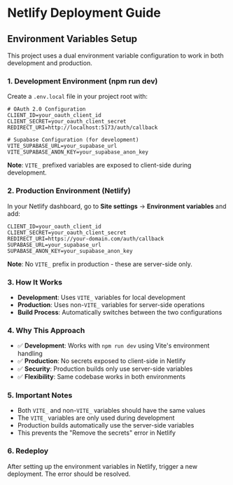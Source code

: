 # Netlify Deployment Guide

## Environment Variables Setup

This project uses a dual environment variable configuration to work in both development and production.

### 1. Development Environment (npm run dev)

Create a `.env.local` file in your project root with:

```env
# OAuth 2.0 Configuration
CLIENT_ID=your_oauth_client_id
CLIENT_SECRET=your_oauth_client_secret
REDIRECT_URI=http://localhost:5173/auth/callback

# Supabase Configuration (for development)
VITE_SUPABASE_URL=your_supabase_url
VITE_SUPABASE_ANON_KEY=your_supabase_anon_key
```

**Note**: `VITE_` prefixed variables are exposed to client-side during development.

### 2. Production Environment (Netlify)

In your Netlify dashboard, go to **Site settings** → **Environment variables** and add:

```env
CLIENT_ID=your_oauth_client_id
CLIENT_SECRET=your_oauth_client_secret
REDIRECT_URI=https://your-domain.com/auth/callback
SUPABASE_URL=your_supabase_url
SUPABASE_ANON_KEY=your_supabase_anon_key
```

**Note**: No `VITE_` prefix in production - these are server-side only.

### 3. How It Works

- **Development**: Uses `VITE_` variables for local development
- **Production**: Uses non-`VITE_` variables for server-side operations
- **Build Process**: Automatically switches between the two configurations

### 4. Why This Approach

- ✅ **Development**: Works with `npm run dev` using Vite's environment handling
- ✅ **Production**: No secrets exposed to client-side in Netlify
- ✅ **Security**: Production builds only use server-side variables
- ✅ **Flexibility**: Same codebase works in both environments

### 5. Important Notes

- Both `VITE_` and non-`VITE_` variables should have the same values
- The `VITE_` variables are only used during development
- Production builds automatically use the server-side variables
- This prevents the "Remove the secrets" error in Netlify

### 6. Redeploy

After setting up the environment variables in Netlify, trigger a new deployment. The error should be resolved.
